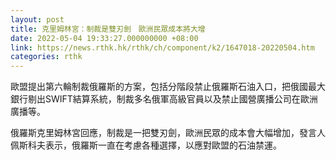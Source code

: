 ```yaml
---
layout: post
title: 克里姆林宮：制裁是雙刃劍　歐洲民眾成本將大增
date: 2022-05-04 19:33:27.000000000 +08:00
link: https://news.rthk.hk/rthk/ch/component/k2/1647018-20220504.htm
categories: rthk
---
```


歐盟提出第六輪制裁俄羅斯的方案，包括分階段禁止俄羅斯石油入口，把俄國最大銀行剔出SWIFT結算系統，制裁多名俄軍高級官員以及禁止國營廣播公司在歐洲廣播等。

俄羅斯克里姆林宮回應，制裁是一把雙刃劍，歐洲民眾的成本會大幅增加，發言人佩斯科夫表示，俄羅斯一直在考慮各種選擇，以應對歐盟的石油禁運。
